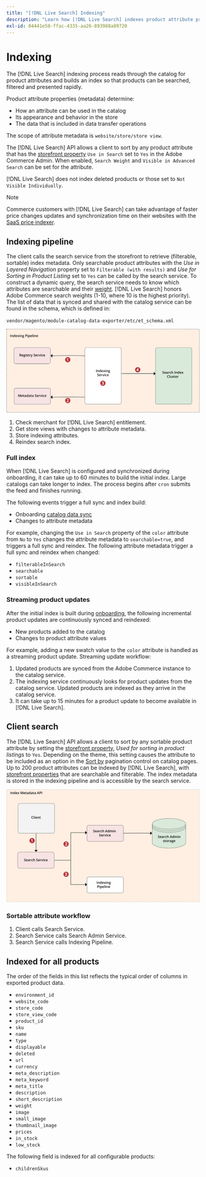 ```yaml
---
title: "[!DNL Live Search] Indexing"
description: "Learn how [!DNL Live Search] indexes product attribute properties."
exl-id: 04441e58-ffac-4335-aa26-893988a89720
---
```

# Indexing

The [!DNL Live Search] indexing process reads through the catalog for product attributes and builds an index so that products can be searched, filtered and presented rapidly.

Product attribute properties (metadata) determine:

* How an attribute can be used in the catalog
* Its appearance and behavior in the store
* The data that is included in data transfer operations

The scope of attribute metadata is `website/store/store view`.

The [!DNL Live Search] API allows a client to sort by any product attribute that has the [storefront property](https://experienceleague.adobe.com/docs/commerce-admin/catalog/product-attributes/product-attributes.html) `Use in Search` set to `Yes` in the Adobe Commerce Admin. When enabled, `Search Weight` and `Visible in Advanced Search` can be set for the attribute.

[!DNL Live Search] does not index deleted products or those set to `Not Visible Individually`.

>[!NOTE]
>
> Commerce customers with [!DNL Live Search] can take advantage of faster price changes updates and synchronization time on their websites with the [SaaS price indexer](../price-index/price-indexing.md).

## Indexing pipeline

The client calls the search service from the storefront to retrieve (filterable, sortable) index metadata. Only searchable product attributes with the *Use in Layered Navigation* property set to `Filterable (with results)` and *Use for Sorting in Product Listing* set to `Yes` can be called by the search service.
To construct a dynamic query, the search service needs to know which attributes are searchable and their [weight](https://experienceleague.adobe.com/docs/commerce-admin/catalog/catalog/search/search-results.html#weighted-search). [!DNL Live Search] honors Adobe Commerce search weights (1-10, where 10 is the highest priority). The list of data that is synced and shared with the catalog service can be found in the schema, which is defined in:

`vendor/magento/module-catalog-data-exporter/etc/et_schema.xml`

![[!DNL Live Search] indexing client search diagram](assets/indexing-pipeline.svg)

1. Check merchant for [!DNL Live Search] entitlement.
1. Get store views with changes to attribute metadata.
1. Store indexing attributes.
1. Reindex search index.

### Full index

When [!DNL Live Search] is configured and synchronized during onboarding, it can take up to 60 minutes to build the initial index. Large catalogs can take longer to index. The process begins after `cron` submits the feed and finishes running.

The following events trigger a full sync and index build:

* Onboarding [catalog data sync](install.md#synchronize-catalog-data)
* Changes to attribute metadata

For example, changing the `Use in Search` property of the `color` attribute from `No` to `Yes` changes the attribute metadata to `searchable=true`, and triggers a full sync and reindex. The following attribute metadata trigger a full sync and reindex when changed:

* `filterableInSearch`
* `searchable`
* `sortable`
* `visibleInSearch`

### Streaming product updates

After the initial index is built during [onboarding](install.md#synchronize-catalog-data), the following incremental product updates are continuously synced and reindexed:

* New products added to the catalog
* Changes to product attribute values

For example, adding a new swatch value to the `color` attribute is handled as a streaming product update.
Streaming update workflow:

1. Updated products are synced from the Adobe Commerce instance to the catalog service.
1. The indexing service continuously looks for product updates from the catalog service. Updated products are indexed as they arrive in the catalog service.
1. It can take up to 15 minutes for a product update to become available in [!DNL Live Search].

## Client search

The [!DNL Live Search] API allows a client to sort by any sortable product attribute by setting the [storefront property](https://experienceleague.adobe.com/docs/commerce-admin/catalog/product-attributes/product-attributes.html), *Used for sorting in product listings* to `Yes`. Depending on the theme, this setting causes the attribute to be included as an option in the [Sort by](https://experienceleague.adobe.com/docs/commerce-admin/catalog/catalog/navigation/navigation.html) pagination control on catalog pages. Up to 200 product attributes can be indexed by [!DNL Live Search], with [storefront properties](https://experienceleague.adobe.com/docs/commerce-admin/catalog/product-attributes/product-attributes.html) that are searchable and filterable.
The index metadata is stored in the indexing pipeline and is accessible by the search service.

![[!DNL Live Search] index metadata API diagram](assets/index-metadata-api.svg)

### Sortable attribute workflow

1. Client calls Search Service.
1. Search Service calls Search Admin Service.
1. Search Service calls Indexing Pipeline.

## Indexed for all products

The order of the fields in this list reflects the typical order of columns in exported product data.

* `environment_id`
* `website_code`
* `store_code`
* `store_view_code`
* `product_id`
* `sku`
* `name`
* `type`
* `displayable`
* `deleted`
* `url`
* `currency`
* `meta_description`
* `meta_keyword`
* `meta_title`
* `description`
* `short_description`
* `weight`
* `image`
* `small_image`
* `thumbnail_image`
* `prices`
* `in_stock`
* `low_stock`

The following field is indexed for all configurable products:

* `childrenSkus`

